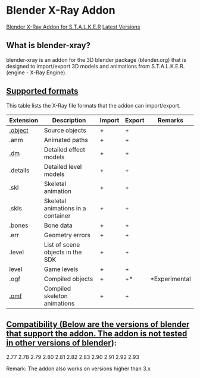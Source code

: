 # Blender X-Ray Addon

[Blender X-Ray Addon for S.T.A.L.K.E.R](https://github.com/PavelBlend/blender-xray)
[Latest Versions](https://github.com/PavelBlend/blender-xray/releases)

## What is blender-xray?

blender-xray is an addon for the 3D blender package (blender.org) that is designed to import/export 3D models and animations from S.T.A.L.K.E.R. (engine - X-Ray Engine).

## [Supported formats](https://github.com/PavelBlend/blender-xray/wiki#supported-formats)
This table lists the X-Ray file formats that the addon can import/export.

| Extension | Description | Import | Export | Remarks |
---|---|---|---|---|
| [.object](../main-folders-and-files/file-formats/object.md) | Source objects | + | + |  |
| .anm | Animated paths | + | + |  |
| [.dm](../main-folders-and-files/file-formats/dm.md) | Detailed effect models | + | + |  |
| .details | Detailed level models | + | + |  |
| .skl | Skeletal animation | + | + |  |
| .skls | Skeletal animations in a container | + | + |  |
| .bones | Bone data | + | + |  |
| .err | Geometry errors | + | + |  |
| .level | List of scene objects in the SDK | + | + |  |
| level | Game levels | + | + |  |
| .ogf | Compiled objects | + | +* | *Experimental |
| [.omf](../main-folders-and-files/file-formats/omf.md) | Compiled skeleton animations | + | + |  |

## [Compatibility (Below are the versions of blender that support the addon. The addon is not tested in other versions of blender](https://github.com/PavelBlend/blender-xray/wiki#supported-blender-versions)):

 2.77
 2.78
 2.79
 2.80
 2.81
 2.82
 2.83
 2.90
 2.91
 2.92
 2.93

 Remark: The addon also works on versions higher than 3.x